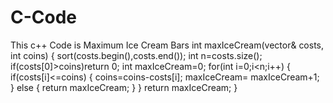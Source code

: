 # C-Code
This c++ Code is Maximum Ice Cream Bars
 int maxIceCream(vector<int>& costs, int coins) {
        sort(costs.begin(),costs.end());
        int n=costs.size();
        if(costs[0]>coins)return 0;
        int maxIceCream=0;
        for(int i=0;i<n;i++)
        {
            if(costs[i]<=coins)
            {
               coins=coins-costs[i];
               maxIceCream= maxIceCream+1;
            }
            else
            {
                return maxIceCream;
            }
        }
        return maxIceCream;
    }
